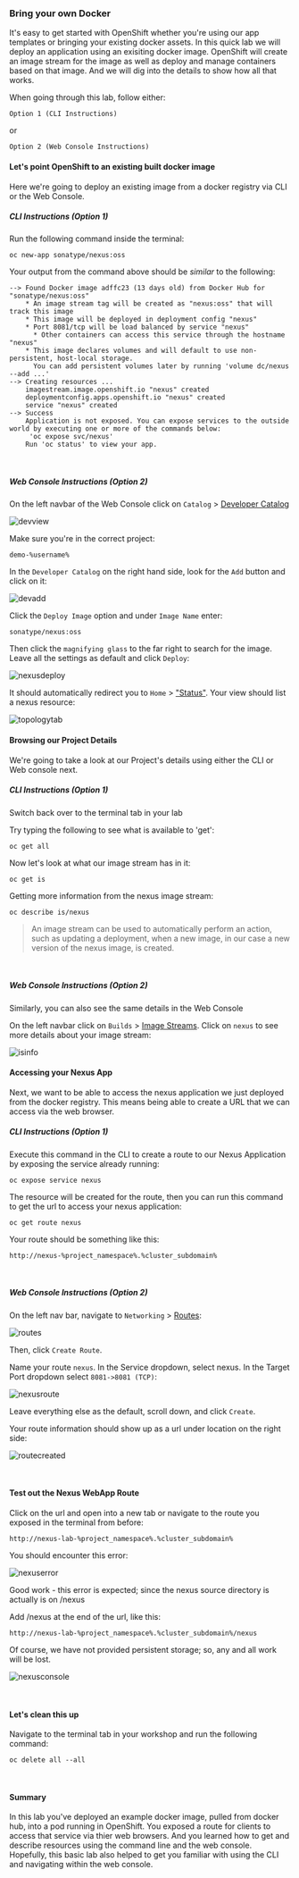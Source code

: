 ### Bring your own Docker

It's easy to get started with OpenShift whether you're using our app templates or bringing your existing docker assets. In this quick lab we will deploy an application using an exisiting docker image. OpenShift will create an image stream for the image as well as deploy and manage containers based on that image. And we will dig into the details to show how all that works.

When going through this lab, follow either:
```
Option 1 (CLI Instructions)
```
or 
```
Option 2 (Web Console Instructions)
```

#### Let's point OpenShift to an existing built docker image

Here we're going to deploy an existing image from a docker registry via CLI or the Web Console.

##### CLI Instructions (Option 1)

Run the following command inside the terminal: 
```execute
oc new-app sonatype/nexus:oss
```

Your output from the command above should be *similar* to the following: 

```
--> Found Docker image adffc23 (13 days old) from Docker Hub for "sonatype/nexus:oss"
    * An image stream tag will be created as "nexus:oss" that will track this image
    * This image will be deployed in deployment config "nexus"
    * Port 8081/tcp will be load balanced by service "nexus"
      * Other containers can access this service through the hostname "nexus"
    * This image declares volumes and will default to use non-persistent, host-local storage.
      You can add persistent volumes later by running 'volume dc/nexus --add ...'
--> Creating resources ...
    imagestream.image.openshift.io "nexus" created
    deploymentconfig.apps.openshift.io "nexus" created
    service "nexus" created
--> Success
    Application is not exposed. You can expose services to the outside world by executing one or more of the commands below:
     'oc expose svc/nexus' 
    Run 'oc status' to view your app.
```
<br>

##### Web Console Instructions (Option 2)

On the left navbar of the Web Console click on ```Catalog``` > [Developer Catalog](%console_url%/catalog/ns/demo-%username%)

![devview](images/lab2_workshop_developer_view.png)

Make sure you're in the correct project: 

```
demo-%username%
```

In the ```Developer Catalog``` on the right hand side, look for the ```Add``` button and click on it: 

![devadd](images/lab2_workshop_dev_add_workload.png)

Click the ```Deploy Image``` option and under ```Image Name``` enter:

``` 
sonatype/nexus:oss
```

Then click the ```magnifying glass``` to the far right to search for the image. Leave all the settings as default and click ```Deploy```:

![nexusdeploy](images/lab2_workshop_deploy_nexus.png)

It should automatically redirect you to ```Home``` > ["Status"](%console_url%/overview/ns/demo-%username%). Your view should list a nexus resource:

![topologytab](images/lab2_workshop_project_status_nexus.png)

#### Browsing our Project Details

We're going to take a look at our Project's details using either the CLI or Web console next.

##### CLI Instructions (Option 1)

Switch back over to the terminal tab in your lab

Try typing the following to see what is available to 'get':

```execute
oc get all
```

Now let's look at what our image stream has in it:

```execute
oc get is
```

Getting more information from the nexus image stream: 

```execute
oc describe is/nexus
```

>An image stream can be used to automatically perform an action, such as updating a deployment, when a new image, in our case a new version of the nexus image, is created. 

<br>

##### Web Console Instructions (Option 2)

Similarly, you can also see the same details in the Web Console

On the left navbar click on ```Builds``` > [Image Streams](%console_url%/k8s/ns/demo-%username%/imagestreams). Click on ```nexus``` to see more details about your image stream:

![isinfo](images/lab2_workshop_nexus_is_info.png)

#### Accessing your Nexus App

Next, we want to be able to access the nexus application we just deployed from the docker registry. This means being able to create a URL that we can access via the web browser. 

##### CLI Instructions (Option 1)

Execute this command in the CLI to create a route to our Nexus Application by exposing the service already running:

```execute
oc expose service nexus
```

The resource will be created for the route, then you can run this command to get the url to access your nexus application:

```execute
oc get route nexus
```

Your route should be something like this: 
```
http://nexus-%project_namespace%.%cluster_subdomain%
```

<br>

##### Web Console Instructions (Option 2)

On the left nav bar, navigate to ```Networking``` > [Routes](%console_url%/k8s/ns/demo-%username%/routes):

![routes](images/lab2_workshop_create_route.png)

Then, click ```Create Route```.

Name your route ```nexus```. In the Service dropdown, select nexus. In the Target Port dropdown select ```8081->8081 (TCP)```: 

![nexusroute](images/lab2_workshop_nexus_route_info.png)

Leave everything else as the default, scroll down, and click ```Create```. 

Your route information should show up as a url under location on the right side: 

![routecreated](images/lab2_workshop_nexus_route_created.png)

<br>

#### Test out the Nexus WebApp Route

Click on the url and open into a new tab or navigate to the route you exposed in the terminal from before:

```
http://nexus-lab-%project_namespace%.%cluster_subdomain%
```

You should encounter this error:

![nexuserror](images/lab2_workshop_nexus_error.png)

Good work - this error is expected; since the nexus source directory is actually is on /nexus

Add /nexus at the end of the url, like this:

```
http://nexus-lab-%project_namespace%.%cluster_subdomain%/nexus
```

Of course, we have not provided persistent storage; so, any and all work will be lost.

![nexusconsole](images/lab2_workshop_nexus_webapp_console.png)

<br>

#### Let's clean this up

Navigate to the terminal tab in your workshop and run the following command:

```execute
oc delete all --all
```

<br>

#### Summary

In this lab you've deployed an example docker image, pulled from docker hub, into a pod running in OpenShift. You exposed a route for clients to access that service via thier web browsers. And you learned how to get and describe resources using the command line and the web console. Hopefully, this basic lab also helped to get you familiar with using the CLI and navigating within the web console.




